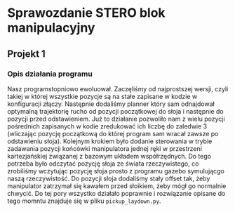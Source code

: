 # Sprawozdanie STERO blok manipulacyjny

## Projekt 1

### Opis działania programu

Nasz programstopniowo ewoluował. Zaczęliśmy od najprostszej wersji, czyli takiej w której wszystkie pozycje są na stałe zapisane w kodzie w konfiguracji złączy.
Następnie dodaliśmy planner który sam odnajdował optymalną trajektorię rucho od pozycji początkowej do słoja i następnie do pozycji przed odstawieniem.
Już to działanie pozwoliło nam z wielu pozycji pośrednich zapisanych w kodie zredukować ich liczbę do zaledwie 3 (wliczając pozycję początkową do której program sam wracał zawsze po odstawieniu słoja).
Kolejnym krokiem było dodanie sterowania w trybie zadawania pozycji końcówki manipulatora jednej ręki w przestrzeni kartezjańskiej związanej z bazowym układem współrzędnych.
Do tego potrzeba było odczytać pozycję słoja ze świata rzeczywistego, co zrobiliśmy wczytując pozycję słoja prosto z programu gazebo symulującgo naszą rzeczywistość.
Do pozycji słoja dodaliśmy stały offset tak, żeby manipulator zatrzymał się kawałem przed słoikiem, żeby mógł go normalnie chwycić.
Do tej pory wszystko działało poprawnie i rozwiązanie opisane do tego momntu znajduje się w pliku `pickup_laydown.py`.
